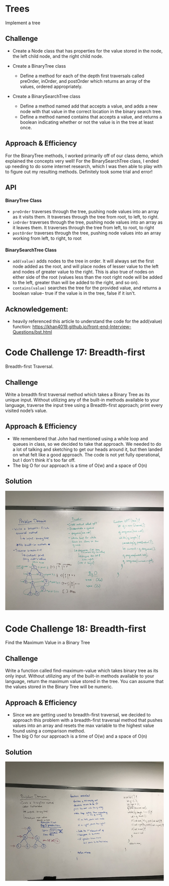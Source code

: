 # Trees
Implement a tree

## Challenge
- Create a Node class that has properties for the value stored in the node, the left child node, and the right child node.
- Create a BinaryTree class
  - Define a method for each of the depth first traversals called preOrder, inOrder, and postOrder which returns an array of the values, ordered appropriately.

- Create a BinarySearchTree class
  - Define a method named add that accepts a value, and adds a new node with that value in the correct location in the binary search tree.
  - Define a method named contains that accepts a value, and returns a boolean indicating whether or not the value is in the tree at least once.

## Approach & Efficiency
For the BinaryTree methods, I worked primarily off of our class demo, which explained the concepts very well! For the BinarySearchTree class, I ended up needing to do some internet research, which I was then able to play with to figure out my resulting methods. Definitely took some trial and error!

## API
#### BinaryTree Class
- `preOrder` traverses through the tree, pushing node values into an array as it visits them. It traverses through the tree from root, to left, to right.
- `inOrder` traverses through the tree, pushing node values into an array as it leaves them. It traverses through the tree from left, to root, to right
- `postOrder` traverses through the tree, pushing node values into an array working from left, to right, to root
#### BinarySearchTree Class
- `add(value)` adds nodes to the tree in order. It will always set the first node added as the root, and will place nodes of lesser value to the left and nodes of greater value to the right. This is also true of nodes on either side of the root (values less than the root right node will be added to the left, greater than will be added to the right, and so on).
- `contains(value)` searches the tree for the provided value, and returns a boolean value- true if the value is in the tree, false if it isn't.

## Acknowledgement:
- heavily referenced this article to understand the code for the add(value) function: https://khan4019.github.io/front-end-Interview-Questions/bst.html


# Code Challenge 17: Breadth-first
Breadth-first Traversal.

## Challenge
Write a breadth first traversal method which takes a Binary Tree as its unique input. Without utilizing any of the built-in methods available to your language, traverse the input tree using a Breadth-first approach; print every visited node’s value.

## Approach & Efficiency
- We remembered that John had mentioned using a while loop and queues in class, so we decided to take that approach. We needed to do a lot of talking and sketching to get our heads around it, but then landed on what felt like a good approach. The code is not yet fully operational, but I don't think it's too far off.
- The big O for our approach is a time of O(w) and a space of O(n)

## Solution
![Breadth-first-traversal](./assets/breadth-first-traversal.JPG)

# Code Challenge 18: Breadth-first
Find the Maximum Value in a Binary Tree

## Challenge
Write a function called find-maximum-value which takes binary tree as its only input. Without utilizing any of the built-in methods available to your language, return the maximum value stored in the tree. You can assume that the values stored in the Binary Tree will be numeric.

## Approach & Efficiency
- Since we are getting used to breadth-first traversal, we decided to approach this problem with a breadth-first traversal method that pushes values into an array and resets the max variable to the highest value found using a comparison method.
- The big O for our approach is a time of O(w) and a space of O(n)

## Solution
![max tree value](./assets/find-maximum-value-binary-tree.JPG)